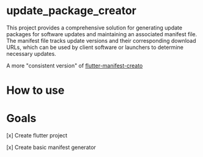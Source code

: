 # update_package_creator

This project provides a comprehensive solution for generating update packages for software updates and maintaining an associated manifest file. The manifest file tracks update versions and their corresponding download URLs, which can be used by client software or launchers to determine necessary updates.

A more "consistent version" of [flutter-manifest-creato](https://github.com/brutalzinn/flutter-manifest-creator)


# How to use

# Goals

[x] Create flutter project

[x] Create basic manifest generator






